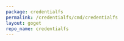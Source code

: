 ```yaml
---
package: credentialfs
permalink: /credentialfs/cmd/credentialfs
layout: goget
repo_name: credentialfs
---
```

